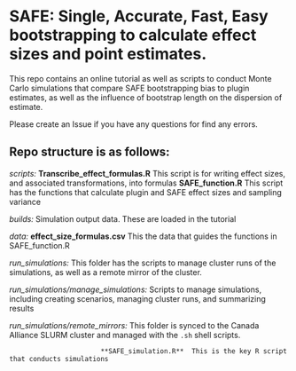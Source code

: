 # SAFE: Single, Accurate, Fast, Easy bootstrapping to calculate effect sizes and point estimates.

This repo contains an online tutorial as well as scripts to conduct Monte Carlo simulations that compare SAFE bootstrapping bias to plugin estimates, as well as the influence of bootstrap length on the dispersion of estimate.

Please create an Issue if you have any questions for find any errors.

## Repo structure is as follows:

*scripts:* **Transcribe_effect_formulas.R** This script is for writing effect sizes, and associated transformations, into formulas
         **SAFE_function.R** This script has the functions that calculate plugin and SAFE effect sizes and sampling variance

*builds:* Simulation output data. These are loaded in the tutorial

*data:* **effect_size_formulas.csv** This the data that guides the functions in SAFE_function.R

*run_simulations:* This folder has the scripts to manage cluster runs of the simulations, as well as a remote mirror of the cluster.

*run_simulations/manage_simulations:* Scripts to manage simulations, including creating scenarios, managing cluster runs, and summarizing results

*run_simulations/remote_mirrors:* This folder is synced to the Canada Alliance SLURM cluster and managed with the `.sh` shell scripts.

                           **SAFE_simulation.R**  This is the key R script that conducts simulations
                                      
